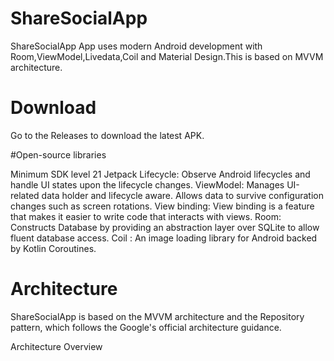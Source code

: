 # ShareSocialApp
ShareSocialApp App uses modern Android development with Room,ViewModel,Livedata,Coil and Material Design.This is based on MVVM architecture.
<!--START_SECTION:![WhatsApp Image 2023-04-16 at 6 15 54 PM](https://user-images.githubusercontent.com/48482054/232322610-73fbef5a-512d-4bad-a8ce-8349cf348c36.jpeg)
-->
<!--END_SECTION:![WhatsApp Image 2023-04-16 at 6 15 54 PM](https://user-images.githubusercontent.com/48482054/232322610-73fbef5a-512d-4bad-a8ce-8349cf348c36.jpeg)
-->



# Download
Go to the Releases to download the latest APK.


#Open-source libraries

Minimum SDK level 21
Jetpack
Lifecycle: Observe Android lifecycles and handle UI states upon the lifecycle changes.
ViewModel: Manages UI-related data holder and lifecycle aware. Allows data to survive configuration changes such as screen rotations.
View binding: View binding is a feature that makes it easier to write code that interacts with views. 
Room: Constructs Database by providing an abstraction layer over SQLite to allow fluent database access.
Coil : An image loading library for Android backed by Kotlin Coroutines. 

# Architecture
ShareSocialApp is based on the MVVM architecture and the Repository pattern, which follows the Google's official architecture guidance.

Architecture Overview




